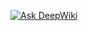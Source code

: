 <a href="https://deepwiki.com/priyanshudas00/Portfolio"><img src="https://deepwiki.com/badge.svg" alt="Ask DeepWiki"></a>
